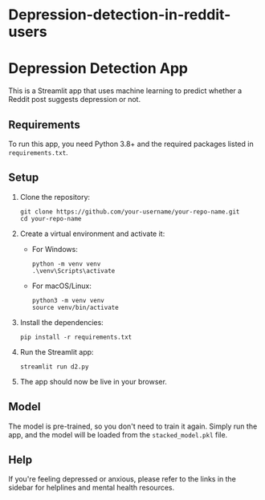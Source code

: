 # Depression-detection-in-reddit-users

# Depression Detection App

This is a Streamlit app that uses machine learning to predict whether a Reddit post suggests depression or not.

## Requirements
To run this app, you need Python 3.8+ and the required packages listed in `requirements.txt`.

## Setup

1. Clone the repository:

   ```
   git clone https://github.com/your-username/your-repo-name.git
   cd your-repo-name
   ```

2. Create a virtual environment and activate it:
   - For Windows:
     ```
     python -m venv venv
     .\venv\Scripts\activate
     ```
   - For macOS/Linux:
     ```
     python3 -m venv venv
     source venv/bin/activate
     ```

3. Install the dependencies:
   ```
   pip install -r requirements.txt
   ```

4. Run the Streamlit app:
   ```
   streamlit run d2.py
   ```

5. The app should now be live in your browser.

## Model
The model is pre-trained, so you don't need to train it again. Simply run the app, and the model will be loaded from the `stacked_model.pkl` file.

## Help
If you're feeling depressed or anxious, please refer to the links in the sidebar for helplines and mental health resources.
